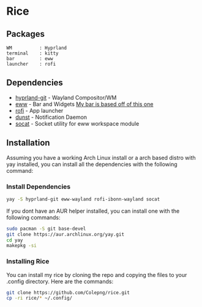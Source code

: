 # Rice

## Packages

```text
WM          : Hyprland
terminal    : kitty
bar         : eww
launcher    : rofi
```

## Dependencies

- [hyprland-git](https://github.com/vaxerski/hyprland) - Wayland Compositor/WM
- [eww](https://github.com/elkowar/eww) - Bar and Widgets [My bar is based off of this one](https://github.com/taylor85345/hyprland-dotfiles)
- [rofi](https://github.com/davatorium/rofi) - App launcher
- [dunst](https://github.com/dunst-project/dunst) - Notification Daemon
- [socat](http://www.dest-unreach.org/socat/) - Socket utility for eww workspace module

## Installation

Assuming you have a working Arch Linux install or a arch based distro with yay installed, you can install all the dependencies with the following command:

### Install Dependencies

```bash
yay -S hyprland-git eww-wayland rofi-ibonn-wayland socat
```

If you dont have an AUR helper installed, you can install one with the following commands:

```bash
sudo pacman -S git base-devel
git clone https://aur.archlinux.org/yay.git
cd yay
makepkg -si
```

### Installing Rice

You can install my rice by cloning the repo and copying the files to your .config directory. Here are the commands:

```bash
git clone https://github.com/Colepng/rice.git
cp -ri rice/* ~/.config/
```
